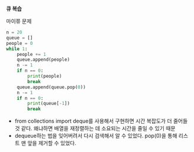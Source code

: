 __큐 복습__

마이쮸 문제

```python
n = 20
queue = []
people = 0
while 1:
    people += 1
    queue.append(people)
    n -= 1
    if n == 0:
        print(people)
        break
    queue.append(queue.pop(0))
    n -= 1
    if n == 0:
        print(queue[-1])
        break
```

- from collections import deque를 사용해서 구현하면 시간 복잡도가 더 줄어들 것 같다. 왜냐하면 배열을 재정렬하는 데 소요되는 시간을 줄일 수 있기 때문
- dequeue하는 법을 잊어버려서 다시 검색해서 알 수 있었다. pop(0)을 통해 리스트 맨 앞을 제거할 수 있었다.